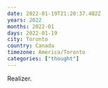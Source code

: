 ```yaml
---
date: 2022-01-19T21:20:37.402Z
years: 2022
months: 2022-01
days: 2022-01-19
city: Toronto
country: Canada
timezone: America/Toronto
categories: ["thought"]
---
```

Realizer.
